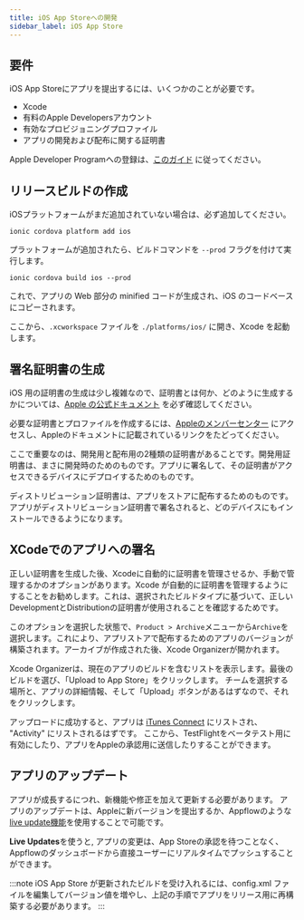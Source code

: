```yaml
---
title: iOS App Storeへの開発
sidebar_label: iOS App Store
---
```


<head>
  <title>iOS App Storeでのリリース: Apple App Store Deployment for Ionic</title>
  <meta
    name="description"
    content="Review the requirements to publish an Ionic app to the Apple iOS App Store. Learn to generate a release build and other necessary steps for deployment."
  />
</head>

## 要件

iOS App Storeにアプリを提出するには、いくつかのことが必要です。

- Xcode
- 有料のApple Developersアカウント
- 有効なプロビジョニングプロファイル
- アプリの開発および配布に関する証明書

Apple Developer Programへの登録は、[このガイド](https://developer.apple.com/programs/) に従ってください。

## リリースビルドの作成

iOSプラットフォームがまだ追加されていない場合は、必ず追加してください。

```shell
ionic cordova platform add ios
```

プラットフォームが追加されたら、ビルドコマンドを `--prod` フラグを付けて実行します。

```shell
ionic cordova build ios --prod
```

これで、アプリの Web 部分の minified コードが生成され、iOS のコードベースにコピーされます。

ここから、`.xcworkspace` ファイルを `./platforms/ios/` に開き、Xcode を起動します。

## 署名証明書の生成

iOS 用の証明書の生成は少し複雑なので、証明書とは何か、どのように生成するかについては、[Apple の公式ドキュメント](https://help.apple.com/xcode/mac/current/#/dev3a05256b8) を必ず確認してください。

必要な証明書とプロファイルを作成するには、[Appleのメンバーセンター](https://developer.apple.com/membercenter) にアクセスし、Appleのドキュメントに記載されているリンクをたどってください。

ここで重要なのは、開発用と配布用の2種類の証明書があることです。開発用証明書は、まさに開発時のためのものです。アプリに署名して、その証明書がアクセスできるデバイスにデプロイするためのものです。

ディストリビューション証明書は、アプリをストアに配布するためのものです。アプリがディストリビューション証明書で署名されると、どのデバイスにもインストールできるようになります。

## XCodeでのアプリへの署名

正しい証明書を生成した後、Xcodeに自動的に証明書を管理させるか、手動で管理するかのオプションがあります。Xcode が自動的に証明書を管理するようにすることをお勧めします。これは、選択されたビルドタイプに基づいて、正しいDevelopmentとDistributionの証明書が使用されることを確認するためです。

このオプションを選択した状態で、`Product > Archive`メニューから`Archive`を選択します。これにより、アプリストアで配布するためのアプリのバージョンが構築されます。アーカイブが作成された後、Xcode Organizerが開かれます。

Xcode Organizerは、現在のアプリのビルドを含むリストを表示します。最後のビルドを選び、「Upload to App Store」をクリックします。
チームを選択する場所と、アプリの詳細情報、そして「Upload」ボタンがあるはずなので、それをクリックします。

アップロードに成功すると、アプリは [iTunes Connect](https://itunesconnect.apple.com) にリストされ、 "Activity" にリストされるはずです。
ここから、TestFlightをベータテスト用に有効にしたり、アプリをAppleの承認用に送信したりすることができます。

## アプリのアップデート

アプリが成長するにつれ、新機能や修正を加えて更新する必要があります。
アプリのアップデートは、Appleに新バージョンを提出するか、Appflowのような<a href="https://ionic.io/docs/appflow/deploy/intro" target="_blank">live update機能</a>を使用することで可能です。

<strong>Live Updates</strong>を使うと, アプリの変更は、App Storeの承認を待つことなく、Appflowのダッシュボードから直接ユーザーにリアルタイムでプッシュすることができます。

:::note
iOS App Store が更新されたビルドを受け入れるには、config.xml ファイルを編集してバージョン値を増やし、上記の手順でアプリをリリース用に再構築する必要があります。
:::
